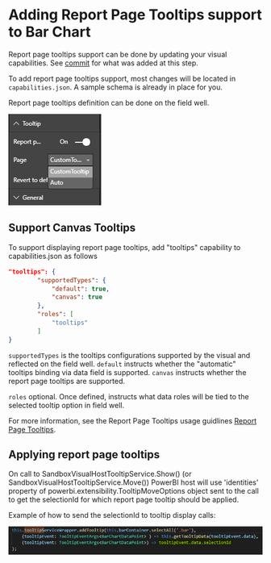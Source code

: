 # Adding Report Page Tooltips support to Bar Chart
Report page tooltips support can be done by updating your visual capabilities.
See [commit](https://github.com/Microsoft/PowerBI-visuals-sampleBarChart/commit/3c6e8186436b63bf0cf97d2cdd5dde8aa8d08709) for what was added at this step.

To add report page tooltips support, most changes will be located in `capabilities.json`. A sample schema is already in place for you.

Report page tooltips definition can be done on the field well.

![](images/ReportPageTooltip.png)

## Support Canvas Tooltips
To support displaying report page tooltips, add "tooltips" capability to capabilities.json as follows

```json
"tooltips": {
        "supportedTypes": {
            "default": true,
            "canvas": true
        },
        "roles": [
            "tooltips"
        ]
}
```

`supportedTypes` is the tooltips configurations supported by the visual and reflected on the field well.
    `default` instructs whether the "automatic" tooltips binding via data field is supported.
    `canvas` instructs whether the report page tooltips are supported.

`roles` optional. Once defined, instructs what data roles will be tied to the selected tooltip option in field well.


For more information, see the Report Page Tooltips usage guidlines [Report Page Tooltips](https://powerbi.microsoft.com/en-us/blog/power-bi-desktop-march-2018-feature-summary/#tooltips).

## Applying report page tooltips
On call to SandboxVisualHostTooltipService.Show() (or SandboxVisualHostTooltipService.Move())  PowerBI host will use 'identities' property of powerbi.extensibility.TooltipMoveOptions object sent to the call to get the  selectionId for which report page tooltip should be applied.

Example of how to send the selectionId to tooltip display calls:

![](images/ApplyReportPageTooltip.png)

